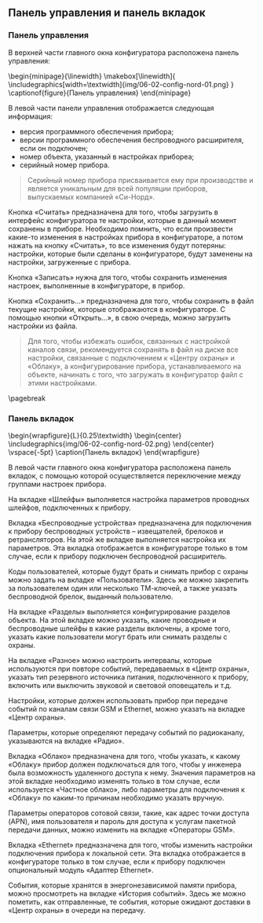 ## Панель управления и панель вкладок

### Панель управления

В верхней части главного окна конфигуратора расположена панель управления:

\begin{minipage}{\linewidth}
	\makebox[\linewidth]{
 		\includegraphics[width=\textwidth]{img/06-02-config-nord-01.png}
 	}
	\captionof{figure}{Панель управления}
\end{minipage}

В левой части панели управления отображается следующая информация:

* версия программного обеспечения прибора;
* версии программного обеспечения беспроводного расширителя, если он подключен; 
* номер объекта, указанный в настройках прибореа;
* серийный номер прибора.

> Серийный номер прибора присваивается ему при производстве и является уникальным для всей популяции приборов, выпускаемых компанией «Си-Норд».

Кнопка «Считать» предназначена для того, чтобы загрузить в интерфейс конфигуратора те настройки, которые в данный момент сохранены в приборе. Необходимо помнить, что если произвести какие-то изменения в настройках прибора в конфигураторе, а потом нажать на кнопку «Считать», то все изменения будут потеряны: настройки, которые были сделаны в конфигураторе, будут заменены на настройки, загруженные с прибора.

Кнопка «Записать» нужна для того, чтобы сохранить изменения настроек, выполненные в конфигураторе, в прибор.

Кнопка «Сохранить...» предназначена для того, чтобы сохранить в файл текущие настройки, которые отображаются в конфигураторе. С помощью кнопки «Открыть...», в свою очередь, можно загрузить настройки из файла. 

> Для того, чтобы избежать ошибок, связанных с настройкой каналов связи, рекомендуется сохранять в файл на диске все настройки, связанные с подключением к «Центру охраны» и «Облаку», а конфигурирование прибора, устанавливаемого на объекте, начинать c того, что загружать в конфигуратор файл с этими настройками.

\pagebreak

### Панель вкладок

\begin{wrapfigure}{L}{0.25\textwidth}
\begin{center}
\includegraphics{img/06-02-config-nord-02.png}
\end{center}
\vspace{-5pt}
\caption{Панель вкладок}
\end{wrapfigure}

В левой части главного окна конфигуратора расположена панель вкладок, с помощью которой осуществляется переключение между группами настроек прибора.

На вкладке «Шлейфы» выполняется настройка параметров проводных шлейфов, подключенных к прибору.

Вкладка «Беспроводные устройства» предназначена для подключения к прибору беспроводных устройств – извещателей, брелоков и ретрансляторов. На этой же вкладке выполняется настройка их параметров. Эта вкладка отображается в конфигураторе только в том случае, если к прибору подключен беспроводной расширитель.

Коды пользователей, которые будут брать и снимать прибор с охраны можно задать на вкладке «Пользователи». Здесь же можно закрепить за пользователем один или несколько ТМ-ключей, а также указать беспроводной брелок, выданный пользователю. 

На вкладке «Разделы» выполняется конфигурирование разделов объекта. На этой вкладке можно указать, какие проводные и беспроводные шлейфы в какие разделы включены, а кроме того, указать какие пользователи могут брать или снимать разделы с охраны.

На вкладке «Разное» можно настроить интервалы, которые используются при повторе событий, передаваемых в «Центр охраны», указать тип резервного источника питания, подключенного к прибору, включить или выключить звуковой и световой оповещатель и т.д.

Настройки, которые должен использовать прибор при передаче событий по каналам связи GSM и Ethernet, можно указать на вкладке «Центр охраны».

Параметры, которые определяют передачу событий по радиоканалу, указываются на вкладке «Радио».

Вкладка «Облако» предназначена для того, чтобы указать, к какому «Облаку» прибор должен подключаться для того, чтобы у инженера была возможность удаленного доступа к нему. Значения параметров на этой вкладке необходимо изменять только в том случае, если используется «Частное облако», либо параметры для подключения к «Облаку» по каким-то причинам необходимо указать вручную.

Параметры операторов сотовой связи, такие, как адрес точки доступа (APN), имя пользователя и пароль для доступа к услугам пакетной передачи данных, можно изменить на вкладке «Операторы GSM».

Вкладка «Ethernet» предназначена для того, чтобы изменить настройки подключения прибора к локальной сети. Эта вкладка отображается в конфигураторе только в том случае, если к прибору подключен опциональный модуль «Адаптер Ethernet».

События, которые хранятся в энергонезависимой памяти прибора, можно просмотреть на вкладке «История событий». Здесь же можно пометить, как отправленные, те события, которые ожидают доставки в «Центр охраны» в очереди на передачу.

